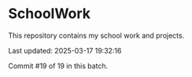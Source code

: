 # SchoolWork

This repository contains my school work and projects.

Last updated: 2025-03-17 19:32:16

Commit #19 of 19 in this batch.